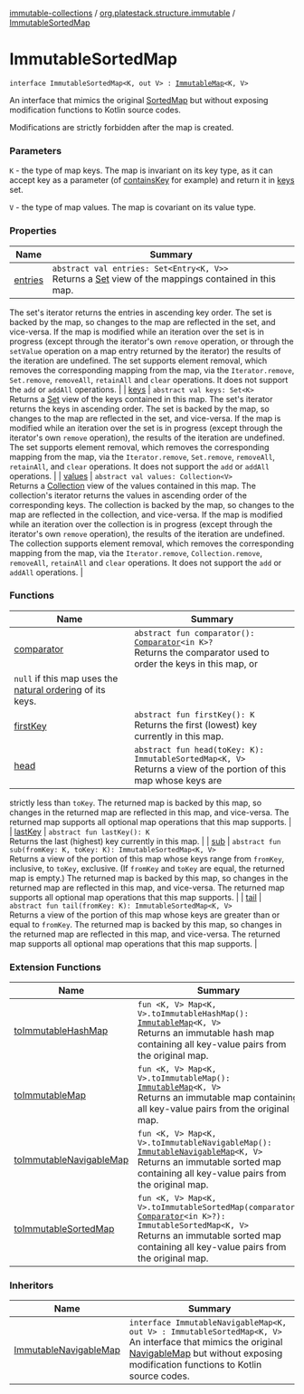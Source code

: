 [immutable-collections](../../index.md) / [org.platestack.structure.immutable](../index.md) / [ImmutableSortedMap](.)

# ImmutableSortedMap

`interface ImmutableSortedMap<K, out V> : `[`ImmutableMap`](../-immutable-map.md)`<K, V>`

An interface that mimics the original [SortedMap](http://docs.oracle.com/javase/6/docs/api/java/util/SortedMap.html) but without exposing modification functions to Kotlin source codes.

Modifications are strictly forbidden after the map is created.

### Parameters

`K` - the type of map keys. The map is invariant on its key type, as it
    can accept key as a parameter (of [containsKey](#) for example) and return it in [keys](keys.md) set.

`V` - the type of map values. The map is covariant on its value type.

### Properties

| Name | Summary |
|---|---|
| [entries](entries.md) | `abstract val entries: Set<Entry<K, V>>`<br>Returns a [Set](#) view of the mappings contained in this map.
The set's iterator returns the entries in ascending key order.
The set is backed by the map, so changes to the map are
reflected in the set, and vice-versa.  If the map is modified
while an iteration over the set is in progress (except through
the iterator's own `remove` operation, or through the
`setValue` operation on a map entry returned by the
iterator) the results of the iteration are undefined.  The set
supports element removal, which removes the corresponding
mapping from the map, via the `Iterator.remove`,
`Set.remove`, `removeAll`, `retainAll` and
`clear` operations.  It does not support the
`add` or `addAll` operations. |
| [keys](keys.md) | `abstract val keys: Set<K>`<br>Returns a [Set](#) view of the keys contained in this map.
The set's iterator returns the keys in ascending order.
The set is backed by the map, so changes to the map are
reflected in the set, and vice-versa.  If the map is modified
while an iteration over the set is in progress (except through
the iterator's own `remove` operation), the results of
the iteration are undefined.  The set supports element removal,
which removes the corresponding mapping from the map, via the
`Iterator.remove`, `Set.remove`,
`removeAll`, `retainAll`, and `clear`
operations.  It does not support the `add` or `addAll`
operations. |
| [values](values.md) | `abstract val values: Collection<V>`<br>Returns a [Collection](#) view of the values contained in this map.
The collection's iterator returns the values in ascending order
of the corresponding keys.
The collection is backed by the map, so changes to the map are
reflected in the collection, and vice-versa.  If the map is
modified while an iteration over the collection is in progress
(except through the iterator's own `remove` operation),
the results of the iteration are undefined.  The collection
supports element removal, which removes the corresponding
mapping from the map, via the `Iterator.remove`,
`Collection.remove`, `removeAll`,
`retainAll` and `clear` operations.  It does not
support the `add` or `addAll` operations. |

### Functions

| Name | Summary |
|---|---|
| [comparator](comparator.md) | `abstract fun comparator(): `[`Comparator`](http://docs.oracle.com/javase/6/docs/api/java/util/Comparator.html)`<in K>?`<br>Returns the comparator used to order the keys in this map, or
`null` if this map uses the [natural ordering](#) of its keys. |
| [firstKey](first-key.md) | `abstract fun firstKey(): K`<br>Returns the first (lowest) key currently in this map. |
| [head](head.md) | `abstract fun head(toKey: K): ImmutableSortedMap<K, V>`<br>Returns a view of the portion of this map whose keys are
strictly less than `toKey`.  The returned map is backed
by this map, so changes in the returned map are reflected in
this map, and vice-versa.  The returned map supports all
optional map operations that this map supports. |
| [lastKey](last-key.md) | `abstract fun lastKey(): K`<br>Returns the last (highest) key currently in this map. |
| [sub](sub.md) | `abstract fun sub(fromKey: K, toKey: K): ImmutableSortedMap<K, V>`<br>Returns a view of the portion of this map whose keys range from
`fromKey`, inclusive, to `toKey`, exclusive.  (If
`fromKey` and `toKey` are equal, the returned map
is empty.)  The returned map is backed by this map, so changes
in the returned map are reflected in this map, and vice-versa.
The returned map supports all optional map operations that this
map supports. |
| [tail](tail.md) | `abstract fun tail(fromKey: K): ImmutableSortedMap<K, V>`<br>Returns a view of the portion of this map whose keys are
greater than or equal to `fromKey`.  The returned map is
backed by this map, so changes in the returned map are
reflected in this map, and vice-versa.  The returned map
supports all optional map operations that this map supports. |

### Extension Functions

| Name | Summary |
|---|---|
| [toImmutableHashMap](../kotlin.collections.-map/to-immutable-hash-map.md) | `fun <K, V> Map<K, V>.toImmutableHashMap(): `[`ImmutableMap`](../-immutable-map.md)`<K, V>`<br>Returns an immutable hash map containing all key-value pairs from the original map. |
| [toImmutableMap](../kotlin.collections.-map/to-immutable-map.md) | `fun <K, V> Map<K, V>.toImmutableMap(): `[`ImmutableMap`](../-immutable-map.md)`<K, V>`<br>Returns an immutable map containing all key-value pairs from the original map. |
| [toImmutableNavigableMap](../kotlin.collections.-map/to-immutable-navigable-map.md) | `fun <K, V> Map<K, V>.toImmutableNavigableMap(): `[`ImmutableNavigableMap`](../-immutable-navigable-map/index.md)`<K, V>`<br>Returns an immutable sorted map containing all key-value pairs from the original map. |
| [toImmutableSortedMap](../kotlin.collections.-map/to-immutable-sorted-map.md) | `fun <K, V> Map<K, V>.toImmutableSortedMap(comparator: `[`Comparator`](http://docs.oracle.com/javase/6/docs/api/java/util/Comparator.html)`<in K>?): ImmutableSortedMap<K, V>`<br>Returns an immutable sorted map containing all key-value pairs from the original map. |

### Inheritors

| Name | Summary |
|---|---|
| [ImmutableNavigableMap](../-immutable-navigable-map/index.md) | `interface ImmutableNavigableMap<K, out V> : ImmutableSortedMap<K, V>`<br>An interface that mimics the original [NavigableMap](http://docs.oracle.com/javase/6/docs/api/java/util/NavigableMap.html) but without exposing modification functions to Kotlin source codes. |
